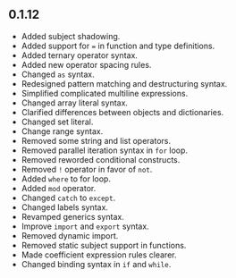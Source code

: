 ## 0.1.12
* Added subject shadowing.
* Added support for `=` in function and type definitions.
* Added ternary operator syntax.
* Added new operator spacing rules.
* Changed `as` syntax.
* Redesigned pattern matching and destructuring syntax.
* Simplified complicated multiline expressions.
* Changed array literal syntax.
* Clarified differences between objects and dictionaries.
* Changed set literal.
* Change range syntax.
* Removed some string and list operators.
* Removed parallel iteration syntax in `for` loop.
* Removed reworded conditional constructs.
* Removed `!` operator in favor of `not`.
* Added `where` to for loop.
* Added `mod` operator.
* Changed `catch` to `except`.
* Changed labels syntax.
* Revamped generics syntax.
* Improve `import` and `export` syntax.
* Removed dynamic import.
* Removed static subject support in functions.
* Made coefficient expression rules clearer.
* Changed binding syntax in `if` and `while`.
